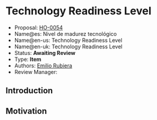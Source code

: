 # Technology Readiness Level

* Proposal: [HO-0054](0054-technology-readiness-level.md)
* Name@es: Nivel de madurez tecnológico
* Name@en-us: Technology Readiness Level
* Name@en-uk: Technology Readiness Level
* Status: **Awaiting Review**
* Type: **Item**
* Authors: [Emilio Rubiera](https://github.com/spitxa)
* Review Manager:

## Introduction



## Motivation
